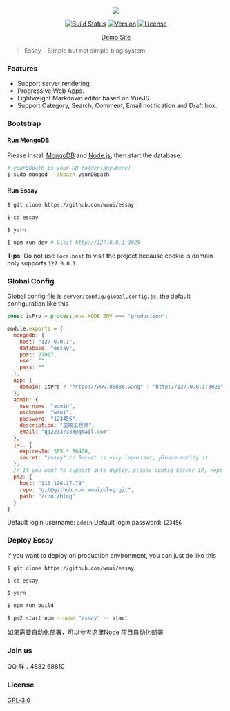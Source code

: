 <p align="center">
<img src="https://www.86886.wang/public/picture/1554636859240.png">
</p>

<p align="center">
<a href="https://travis-ci.org/wmui/essay"><img src="https://travis-ci.org/wmui/essay.svg?branch=master" alt="Build Status"></a>
<a href="https://github.com/wmui/essay"><img src="https://img.shields.io/badge/node-%3E%3D8.12.0-orange.svg" alt="Version"></a>
<a href="https://github.com/wmui/essay"><img src="https://img.shields.io/badge/license-AGPL-blue.svg" alt="License"></a>
</p>

<p align="center"><a href="https://www.86886.wang" target="_blank">Demo Site</a></p>

> Essay - Simple but not simple blog system

### Features

- Support server rendering.
- Progressive Web Apps.
- Lightweight Markdown editor based on VueJS.
- Support Category, Search, Comment, Email notification and Draft box.

### Bootstrap

#### Run MongoDB

Please install [MongoDB](https://www.mongodb.com/download-center?jmp=nav#community) and [Node.js](https://nodejs.org/en/), then start the database.

```bash
# yourDBpath is your DB folder(anywhere)
$ sudo mongod --dbpath yourDBpath
```

#### Run Essay

```bash
$ git clone https://github.com/wmui/essay

$ cd essay

$ yarn

$ npm run dev # Visit http://127.0.0.1:3025
```

**Tips:** Do not use `localhost` to visit the project because cookie is domain only supports `127.0.0.1`.

### Global Config

Global config file is `server/config/global.config.js`, the default configuration like this

```js
const isPro = process.env.NODE_ENV === "production";

module.exports = {
  mongodb: {
    host: "127.0.0.1",
    database: "essay",
    port: 27017,
    user: "",
    pass: ""
  },
  app: {
    domain: isPro ? "https://www.86886.wang" : "http://127.0.0.1:3025"
  },
  admin: {
    username: "admin",
    nickname: "wmui",
    password: "123456",
    description: "前端工程师",
    email: "qq22337383@gmail.com"
  },
  jwt: {
    expiresIn: 365 * 86400,
    secret: "essay" // Secret is very important, please modify it.
  },
  // If you want to support auto deploy，please config Server IP, repo and path.
  pm2: {
    host: "116.196.17.78",
    repo: "git@github.com:wmui/blog.git",
    path: "/root/blog"
  }
};
```

Default login username: `admin`
Default login password: `123456`

### Deploy Essay

If you want to deploy on production environment, you can just do like this

```bash
$ git clone https://github.com/wmui/essay

$ cd essay

$ yarn

$ npm run build

$ pm2 start npm --name "essay" -- start
```

如果需要自动化部署，可以参考这里[Node 项目自动化部署](https://github.com/wmui/web-deploy)

### Join us

QQ 群：4882 68810

### License

[GPL-3.0](https://choosealicense.com/licenses/gpl-3.0/)

